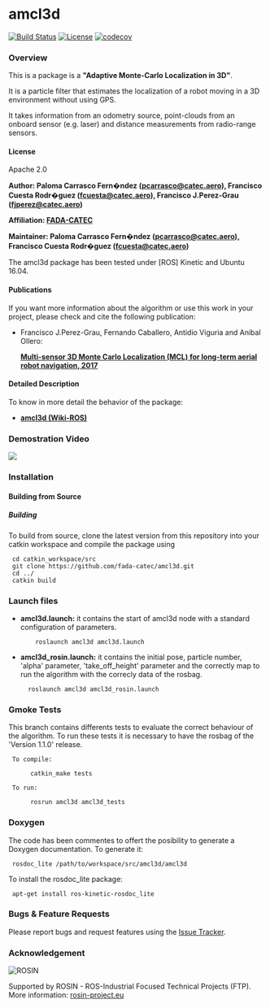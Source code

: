 # amcl3d

[![Build Status](https://travis-ci.org/fada-catec/amcl3d.svg?branch=master)](https://travis-ci.org/fada-catec/amcl3d)
[![License](https://img.shields.io/badge/License-Apache%202-blue.svg)](https://opensource.org/licenses/Apache-2.0)
[![codecov](https://codecov.io/gh/fada-catec/amcl3d/branch/kinetic-test/graph/badge.svg)](https://codecov.io/gh/fada-catec/amcl3d)

### Overview

This is a package is a **"Adaptive Monte-Carlo Localization in 3D"**.

It is a particle filter that estimates the localization of a robot moving in a 3D environment without using GPS.

It takes information from an odometry source, point-clouds from an onboard sensor (e.g. laser) and distance measurements from radio-range sensors.

#### License

Apache 2.0

**Author: Paloma Carrasco Fern�ndez (pcarrasco@catec.aero),
          Francisco Cuesta Rodr�guez (fcuesta@catec.aero),
          Francisco J.Perez-Grau (fjperez@catec.aero)**

**Affiliation: [FADA-CATEC](https://http://www.catec.aero//)**

**Maintainer: Paloma Carrasco Fern�ndez (pcarrasco@catec.aero),
              Francisco Cuesta Rodr�guez (fcuesta@catec.aero)**

The amcl3d package has been tested under [ROS] Kinetic and Ubuntu 16.04.

#### Publications

If you want more information about the algorithm or use this work in your project, please check and cite the following publication:

* Francisco J.Perez-Grau, Fernando Caballero, Antidio Viguria and Anibal Ollero:

	**[Multi-sensor 3D Monte Carlo Localization (MCL) for long-term aerial robot navigation, 2017](https://journals.sagepub.com/doi/pdf/10.1177/1729881417732757)**

#### Detailed Description

To know in more detail the behavior of the package:

* **[amcl3d (Wiki-ROS)](http://wiki.ros.org/amcl3d#preview)**

### Demostration Video

[![](http://img.youtube.com/vi/zznQPPagasI/0.jpg)](http://www.youtube.com/watch?v=zznQPPagasI "")

### Installation

#### Building from Source

##### Building

To build from source, clone the latest version from this repository into your catkin workspace and compile the package using

     cd catkin_workspace/src
     git clone https://github.com/fada-catec/amcl3d.git
     cd ../
     catkin build

### Launch files

* **amcl3d.launch:** it contains the start of amcl3d node with a standard configuration of parameters.

          roslaunch amcl3d amcl3d.launch
		  
* **amcl3d_rosin.launch:**  it contains the initial pose, particle number, 'alpha' parameter, 'take_off_height' parameter and the correctly map to run the algorithm with the correcly data of the rosbag. 
          
		roslaunch amcl3d amcl3d_rosin.launch

### Gmoke Tests

This branch contains differents tests to evaluate the correct behaviour of the algorithm. To run these tests it is necessary to have the rosbag of the 'Version 1.1.0' release.

     To compile:

          catkin_make tests

     To run:

          rosrun amcl3d amcl3d_tests


### Doxygen
The code has been commentes to offert the posibility to generate a Doxygen documentation. To generate it:

     rosdoc_lite /path/to/workspace/src/amcl3d/amcl3d

To install the rosdoc_lite package:

     apt-get install ros-kinetic-rosdoc_lite
     
### Bugs & Feature Requests

Please report bugs and request features using the [Issue Tracker](https://github.com/fada-catec/amcl3d/issues).

### Acknowledgement

![ROSIN](http://rosin-project.eu/wp-content/uploads/rosin_ack_logo_wide.png)


Supported by ROSIN - ROS-Industrial Focused Technical Projects (FTP).  
More information: [rosin-project.eu](http://rosin-project.eu)
